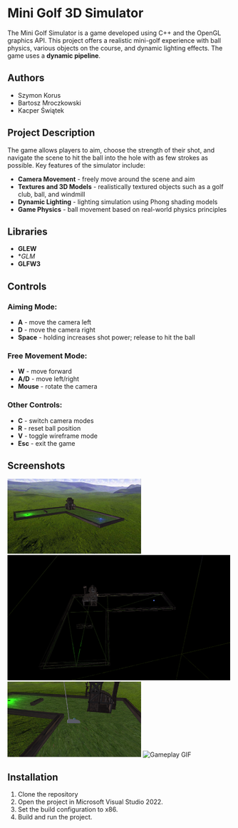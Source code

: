 # Mini Golf 3D Simulator

The Mini Golf Simulator is a game developed using C++ and the OpenGL graphics API. This project offers a realistic mini-golf experience with ball physics, various objects on the course, and dynamic lighting effects. The game uses a **dynamic pipeline**.

## Authors
- Szymon Korus
- Bartosz Mroczkowski
- Kacper Świątek

## Project Description
The game allows players to aim, choose the strength of their shot, and navigate the scene to hit the ball into the hole with as few strokes as possible. Key features of the simulator include:
- **Camera Movement** - freely move around the scene and aim
- **Textures and 3D Models** - realistically textured objects such as a golf club, ball, and windmill
- **Dynamic Lighting** - lighting simulation using Phong shading models
- **Game Physics** - ball movement based on real-world physics principles

## Libraries
- **GLEW**
- **GLM*
- **GLFW3**
  
## Controls
### Aiming Mode:
- **A** - move the camera left
- **D** - move the camera right
- **Space** - holding increases shot power; release to hit the ball

### Free Movement Mode:
- **W** - move forward
- **A/D** - move left/right
- **Mouse** - rotate the camera

### Other Controls:
- **C** - switch camera modes
- **R** - reset ball position
- **V** - toggle wireframe mode
- **Esc** - exit the game

## Screenshots
<img src="Images/Screenshot1.png" alt="Screenshot" width="300"/> <img src="Images/Screenshot2.png" alt="Screenshoot" width="500"/>
<img src="Images/Screenshot3.png" alt="Screenshot" width="300"/> <img src="Images/Gsmeplay.gif" alt="Gameplay GIF" width="500"/>

## Installation
1. Clone the repository
2. Open the project in Microsoft Visual Studio 2022.
3. Set the build configuration to x86.
4. Build and run the project.
